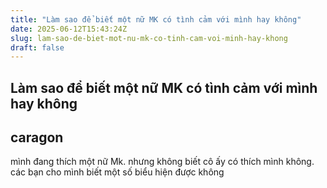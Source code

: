 ```yaml
---
title: "Làm sao để biết một nữ MK có tình cảm với mình hay không"
date: 2025-06-12T15:43:24Z
slug: lam-sao-de-biet-mot-nu-mk-co-tinh-cam-voi-minh-hay-khong
draft: false
---
```


## Làm sao để biết một nữ MK có tình cảm với mình hay không

## caragon

mình đang thích một nữ Mk. nhưng không biết cô ấy có thích mình không.
các bạn cho mình biết một số biểu hiện được  không
